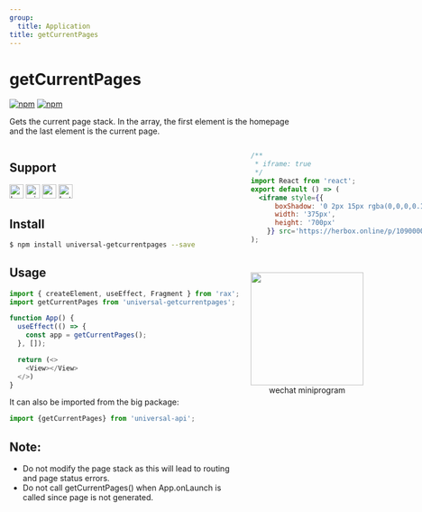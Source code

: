 ```yaml
---
group:
  title: Application
title: getCurrentPages
---
```


# getCurrentPages 

[![npm](https://img.shields.io/npm/v/universal-api.svg)](https://www.npmjs.com/package/universal-api)
[![npm](https://img.shields.io/npm/v/universal-getcurrentpages.svg)](https://www.npmjs.com/package/universal-getCurrentPages)

Gets the current page stack. In the array, the first element is the homepage and the last element is the current page.

<div style="display: flex;flex-direction: row;justify-content: space-between;">
<div style="margin-right: 20px;">

## Support

<img alt="browser" src="https://gw.alicdn.com/tfs/TB1uYFobGSs3KVjSZPiXXcsiVXa-200-200.svg" width="25px" height="25px" title="h5" /> <img alt="miniApp" src="https://gw.alicdn.com/tfs/TB1bBpmbRCw3KVjSZFuXXcAOpXa-200-200.svg" width="25px" height="25px" title="ali miniprogram" /> <img alt="wechatMiniprogram" src="https://img.alicdn.com/tfs/TB1slcYdxv1gK0jSZFFXXb0sXXa-200-200.svg" width="25px" height="25px" title="wechatMiniprogram"> <img alt="bytedanceMicroApp" src="https://gw.alicdn.com/tfs/TB1jFtVzO_1gK0jSZFqXXcpaXXa-200-200.svg" width="25px" height="25px" title="bytedanceMicroApp">

## Install

```bash
$ npm install universal-getcurrentpages --save
```

## Usage

```js
import { createElement, useEffect, Fragment } from 'rax';
import getCurrentPages from 'universal-getcurrentpages';

function App() {
  useEffect(() => {
    const app = getCurrentPages();
  }, []);

  return (<>
    <View></View>
  </>)
}
```
It can also be imported from the big package:

```js
import {getCurrentPages} from 'universal-api';
```

## Note:

- Do not modify the page stack as this will lead to routing and page status errors.
- Do not call getCurrentPages() when App.onLaunch is called since page is not generated.

</div>
<div>

```jsx | inline
/**
 * iframe: true
 */
import React from 'react';
export default () => (
  <iframe style={{
      boxShadow: '0 2px 15px rgba(0,0,0,0.1)',
      width: '375px',
      height: '700px'
    }} src='https://herbox.online/p/109000004/app_1aKtEd7SK?previewZoom=100&view=preview&defaultPage=pages/universal-getcurrentpages/index&topSlider=false'></iframe>
);
```

<div style="display: flex;margin-top: 50px;">
  <div>
    <img src="https://img.alicdn.com/imgextra/i2/O1CN01s3EQfw20xZqFHXpBM_!!6000000006916-0-tps-706-636.jpg" width="200" height="200" />
    <div style="text-align: center;">wechat miniprogram</div>
  </div>
</div>

</div>
</div>
